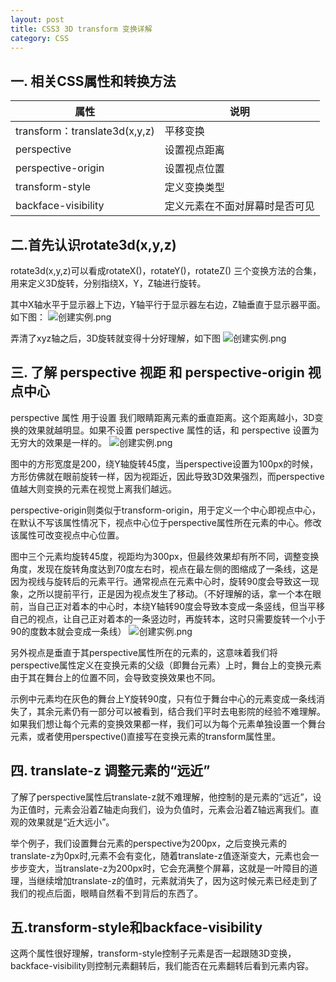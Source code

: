 ```yaml
---
layout: post
title: CSS3 3D transform 变换详解
category: CSS
---
```


## 一. 相关CSS属性和转换方法

| 属性 | 说明 |
|---|---|
| transform：translate3d(x,y,z) | 平移变换 |
| perspective | 设置视点距离 |
| perspective-origin | 设置视点位置 |
| transform-style | 定义变换类型 |
| backface-visibility | 定义元素在不面对屏幕时是否可见 |

## 二.首先认识rotate3d(x,y,z)

rotate3d(x,y,z)可以看成rotateX()，rotateY()，rotateZ() 三个变换方法的合集，用来定义3D旋转，分别指绕X，Y，Z轴进行旋转。

其中X轴水平于显示器上下边，Y轴平行于显示器左右边，Z轴垂直于显示器平面。如下图：
![创建实例.png](https://geminate.github.io/assets/images/2018/3d-computer-300x259.jpg)

弄清了xyz轴之后，3D旋转就变得十分好理解，如下图
![创建实例.png](https://geminate.github.io/assets/images/2018/rotate.png)

## 三. 了解 perspective 视距 和 perspective-origin 视点中心

perspective 属性 用于设置 我们眼睛距离元素的垂直距离。这个距离越小，3D变换的效果就越明显。如果不设置 perspective 属性的话，和 perspective 设置为无穷大的效果是一样的。
![创建实例.png](https://geminate.github.io/assets/images/2018/perspective.png)

图中的方形宽度是200，绕Y轴旋转45度，当perspective设置为100px的时候，方形仿佛就在眼前旋转一样，因为视距近，因此导致3D效果强烈，而perspective值越大则变换的元素在视觉上离我们越远。

perspective-origin则类似于transform-origin，用于定义一个中心即视点中心，在默认不写该属性情况下，视点中心位于perspective属性所在元素的中心。修改该属性可改变视点中心位置。

图中三个元素均旋转45度，视距均为300px，但最终效果却有所不同，调整变换角度，发现在旋转角度达到70度左右时，视点在最左侧的图缩成了一条线，这是因为视线与旋转后的元素平行。通常视点在元素中心时，旋转90度会导致这一现象，之所以提前平行，正是因为视点发生了移动。（不好理解的话，拿一个本在眼前，当自己正对着本的中心时，本绕Y轴转90度会导致本变成一条竖线，但当平移自己的视点，让自己正对着本的一条竖边时，再旋转本，这时只需要旋转一个小于90的度数本就会变成一条线）
![创建实例.png](https://geminate.github.io/assets/images/2018/persipective-origin.png)

另外视点是垂直于其perspective属性所在的元素的，这意味着我们将perspective属性定义在变换元素的父级（即舞台元素）上时，舞台上的变换元素由于其在舞台上的位置不同，会导致变换效果也不同。

示例中元素均在灰色的舞台上Y旋转90度，只有位于舞台中心的元素变成一条线消失了，其余元素仍有一部分可以被看到，结合我们平时去电影院的经验不难理解。如果我们想让每个元素的变换效果都一样，我们可以为每个元素单独设置一个舞台元素，或者使用perspective()直接写在变换元素的transform属性里。

## 四. translate-z 调整元素的“远近”

了解了perspective属性后translate-z就不难理解，他控制的是元素的“远近”，设为正值时，元素会沿着Z轴走向我们，设为负值时，元素会沿着Z轴远离我们。直观的效果就是“近大远小”。

举个例子，我们设置舞台元素的perspective为200px，之后变换元素的translate-z为0px时,元素不会有变化，随着translate-z值逐渐变大，元素也会一步步变大，当translate-z为200px时，它会充满整个屏幕，这就是一叶障目的道理，当继续增加translate-z的值时，元素就消失了，因为这时候元素已经走到了我们的视点后面，眼睛自然看不到背后的东西了。

## 五.transform-style和backface-visibility

这两个属性很好理解，transform-style控制子元素是否一起跟随3D变换，backface-visibility则控制元素翻转后，我们能否在元素翻转后看到元素内容。